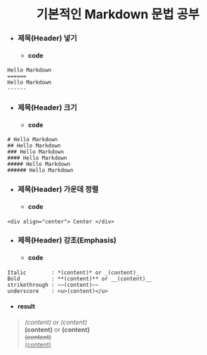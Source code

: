 __<div align="center">기본적인 Markdown 문법 공부</div>__
======

+ ### 제목(Header) 넣기
  - #### code

```
Hello Markdown
======
Hello Markdown
------
```

+ ### 제목(Header) 크기
  - #### code

```
# Hello Markdown
## Hello Markdown
### Hello Markdown
#### Hello Markdown
##### Hello Markdown
###### Hello Markdown
```

+ ### 제목(Header) 가운데 정렬
  - #### code

``` 
<div align="center"> Center </div>
```

+ ### 제목(Header) 강조(Emphasis)
  - #### code

```
Italic        : *(content)* or _(content)_
Bold          : **(content)** or __(content)__
strikethrough : ~~(content)~~
underscore    : <u>(content)</u>
```
  - #### result
> *(content)* or _(content)_<br>
  **(content)** or __(content)__<br>
  ~~(content)~~<br>
  <u>(content)</u><br>
